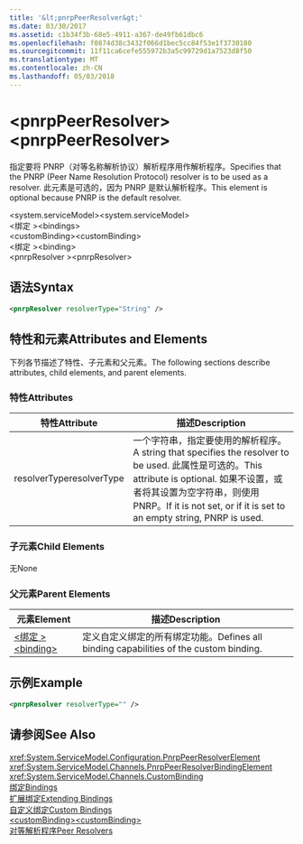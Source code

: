 ```yaml
---
title: '&lt;pnrpPeerResolver&gt;'
ms.date: 03/30/2017
ms.assetid: c1b34f3b-68e5-4911-a367-de49fb61dbc6
ms.openlocfilehash: f0874d38c3432f066d1bec5cc84f53e1f3730180
ms.sourcegitcommit: 11f11ca6cefe555972b3a5c99729d1a7523d8f50
ms.translationtype: MT
ms.contentlocale: zh-CN
ms.lasthandoff: 05/03/2018
---
```

# <a name="ltpnrppeerresolvergt"></a><span data-ttu-id="ddac6-102">&lt;pnrpPeerResolver&gt;</span><span class="sxs-lookup"><span data-stu-id="ddac6-102">&lt;pnrpPeerResolver&gt;</span></span>
<span data-ttu-id="ddac6-103">指定要将 PNRP（对等名称解析协议）解析程序用作解析程序。</span><span class="sxs-lookup"><span data-stu-id="ddac6-103">Specifies that the PNRP (Peer Name Resolution Protocol) resolver is to be used as a resolver.</span></span> <span data-ttu-id="ddac6-104">此元素是可选的，因为 PNRP 是默认解析程序。</span><span class="sxs-lookup"><span data-stu-id="ddac6-104">This element is optional because PNRP is the default resolver.</span></span>  
  
 <span data-ttu-id="ddac6-105">\<system.serviceModel></span><span class="sxs-lookup"><span data-stu-id="ddac6-105">\<system.serviceModel></span></span>  
<span data-ttu-id="ddac6-106">\<绑定 ></span><span class="sxs-lookup"><span data-stu-id="ddac6-106">\<bindings></span></span>  
<span data-ttu-id="ddac6-107">\<customBinding></span><span class="sxs-lookup"><span data-stu-id="ddac6-107">\<customBinding></span></span>  
<span data-ttu-id="ddac6-108">\<绑定 ></span><span class="sxs-lookup"><span data-stu-id="ddac6-108">\<binding></span></span>  
<span data-ttu-id="ddac6-109">\<pnrpResolver ></span><span class="sxs-lookup"><span data-stu-id="ddac6-109">\<pnrpResolver></span></span>  
  
## <a name="syntax"></a><span data-ttu-id="ddac6-110">语法</span><span class="sxs-lookup"><span data-stu-id="ddac6-110">Syntax</span></span>  
  
```xml  
<pnrpResolver resolverType="String" />  
```  
  
## <a name="attributes-and-elements"></a><span data-ttu-id="ddac6-111">特性和元素</span><span class="sxs-lookup"><span data-stu-id="ddac6-111">Attributes and Elements</span></span>  
 <span data-ttu-id="ddac6-112">下列各节描述了特性、子元素和父元素。</span><span class="sxs-lookup"><span data-stu-id="ddac6-112">The following sections describe attributes, child elements, and parent elements.</span></span>  
  
### <a name="attributes"></a><span data-ttu-id="ddac6-113">特性</span><span class="sxs-lookup"><span data-stu-id="ddac6-113">Attributes</span></span>  
  
|<span data-ttu-id="ddac6-114">特性</span><span class="sxs-lookup"><span data-stu-id="ddac6-114">Attribute</span></span>|<span data-ttu-id="ddac6-115">描述</span><span class="sxs-lookup"><span data-stu-id="ddac6-115">Description</span></span>|  
|---------------|-----------------|  
|<span data-ttu-id="ddac6-116">resolverType</span><span class="sxs-lookup"><span data-stu-id="ddac6-116">resolverType</span></span>|<span data-ttu-id="ddac6-117">一个字符串，指定要使用的解析程序。</span><span class="sxs-lookup"><span data-stu-id="ddac6-117">A string that specifies the resolver to be used.</span></span> <span data-ttu-id="ddac6-118">此属性是可选的。</span><span class="sxs-lookup"><span data-stu-id="ddac6-118">This attribute is optional.</span></span> <span data-ttu-id="ddac6-119">如果不设置，或者将其设置为空字符串，则使用 PNRP。</span><span class="sxs-lookup"><span data-stu-id="ddac6-119">If it is not set, or if it is set to an empty string, PNRP is used.</span></span>|  
  
### <a name="child-elements"></a><span data-ttu-id="ddac6-120">子元素</span><span class="sxs-lookup"><span data-stu-id="ddac6-120">Child Elements</span></span>  
 <span data-ttu-id="ddac6-121">无</span><span class="sxs-lookup"><span data-stu-id="ddac6-121">None</span></span>  
  
### <a name="parent-elements"></a><span data-ttu-id="ddac6-122">父元素</span><span class="sxs-lookup"><span data-stu-id="ddac6-122">Parent Elements</span></span>  
  
|<span data-ttu-id="ddac6-123">元素</span><span class="sxs-lookup"><span data-stu-id="ddac6-123">Element</span></span>|<span data-ttu-id="ddac6-124">描述</span><span class="sxs-lookup"><span data-stu-id="ddac6-124">Description</span></span>|  
|-------------|-----------------|  
|[<span data-ttu-id="ddac6-125">\<绑定 ></span><span class="sxs-lookup"><span data-stu-id="ddac6-125">\<binding></span></span>](../../../../../docs/framework/misc/binding.md)|<span data-ttu-id="ddac6-126">定义自定义绑定的所有绑定功能。</span><span class="sxs-lookup"><span data-stu-id="ddac6-126">Defines all binding capabilities of the custom binding.</span></span>|  
  
## <a name="example"></a><span data-ttu-id="ddac6-127">示例</span><span class="sxs-lookup"><span data-stu-id="ddac6-127">Example</span></span>  
  
```xml  
<pnrpResolver resolverType="" />  
```  
  
## <a name="see-also"></a><span data-ttu-id="ddac6-128">请参阅</span><span class="sxs-lookup"><span data-stu-id="ddac6-128">See Also</span></span>  
 <xref:System.ServiceModel.Configuration.PnrpPeerResolverElement>  
 <xref:System.ServiceModel.Channels.PnrpPeerResolverBindingElement>  
 <xref:System.ServiceModel.Channels.CustomBinding>  
 [<span data-ttu-id="ddac6-129">绑定</span><span class="sxs-lookup"><span data-stu-id="ddac6-129">Bindings</span></span>](../../../../../docs/framework/wcf/bindings.md)  
 [<span data-ttu-id="ddac6-130">扩展绑定</span><span class="sxs-lookup"><span data-stu-id="ddac6-130">Extending Bindings</span></span>](../../../../../docs/framework/wcf/extending/extending-bindings.md)  
 [<span data-ttu-id="ddac6-131">自定义绑定</span><span class="sxs-lookup"><span data-stu-id="ddac6-131">Custom Bindings</span></span>](../../../../../docs/framework/wcf/extending/custom-bindings.md)  
 [<span data-ttu-id="ddac6-132">\<customBinding></span><span class="sxs-lookup"><span data-stu-id="ddac6-132">\<customBinding></span></span>](../../../../../docs/framework/configure-apps/file-schema/wcf/custombinding.md)  
 [<span data-ttu-id="ddac6-133">对等解析程序</span><span class="sxs-lookup"><span data-stu-id="ddac6-133">Peer Resolvers</span></span>](../../../../../docs/framework/wcf/feature-details/peer-resolvers.md)
